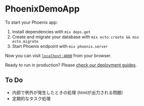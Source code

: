 # PhoenixDemoApp

To start your Phoenix app:

  1. Install dependencies with `mix deps.get`
  2. Create and migrate your database with `mix ecto.create && mix ecto.migrate`
  3. Start Phoenix endpoint with `mix phoenix.server`

Now you can visit [`localhost:4000`](http://localhost:4000) from your browser.

Ready to run in production? Please [check our deployment guides](http://www.phoenixframework.org/docs/deployment).

## To Do
- 内部で例外が発生したときの処理 (htmlが出力される問題)
- 定期的なタスク処理

